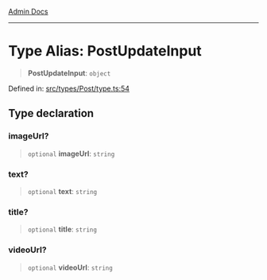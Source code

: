 [Admin Docs](/)

***

# Type Alias: PostUpdateInput

> **PostUpdateInput**: `object`

Defined in: [src/types/Post/type.ts:54](https://github.com/PalisadoesFoundation/talawa-admin/blob/main/src/types/Post/type.ts#L54)

## Type declaration

### imageUrl?

> `optional` **imageUrl**: `string`

### text?

> `optional` **text**: `string`

### title?

> `optional` **title**: `string`

### videoUrl?

> `optional` **videoUrl**: `string`
